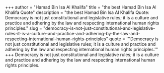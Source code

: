 +++
author = "Hamad Bin Isa Al Khalifa"
title = "the best Hamad Bin Isa Al Khalifa Quote"
description = "the best Hamad Bin Isa Al Khalifa Quote: Democracy is not just constitutional and legislative rules; it is a culture and practice and adhering by the law and respecting international human rights principles."
slug = "democracy-is-not-just-constitutional-and-legislative-rules-it-is-a-culture-and-practice-and-adhering-by-the-law-and-respecting-international-human-rights-principles"
quote = '''Democracy is not just constitutional and legislative rules; it is a culture and practice and adhering by the law and respecting international human rights principles.'''
+++
Democracy is not just constitutional and legislative rules; it is a culture and practice and adhering by the law and respecting international human rights principles.
